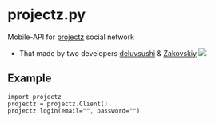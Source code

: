 # projectz.py
Mobile-API for [projectz](https://play.google.com/store/apps/details?id=com.projz.z.android) social network
- That made by two developers [deluvsushi](https://github.com/deluvsushi) & [Zakovskiy](https://github.com/Zakovskiy)
![](https://www.projz.com/static/media/screenshot1.c72bf4a0.png)

## Example
```python3
import projectz
projectz = projectz.Client()
projectz.login(email="", password="")
```
